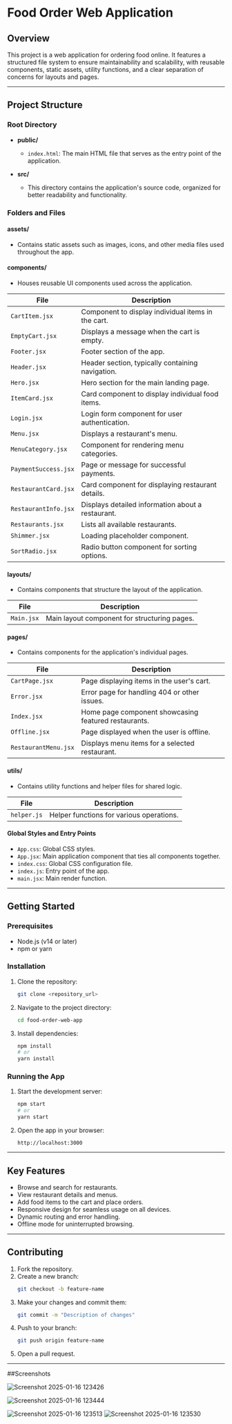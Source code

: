 # Food Order Web Application

## Overview
This project is a web application for ordering food online. It features a structured file system to ensure maintainability and scalability, with reusable components, static assets, utility functions, and a clear separation of concerns for layouts and pages.

---

## Project Structure

### Root Directory
- **public/**
  - `index.html`: The main HTML file that serves as the entry point of the application.

- **src/**
  - This directory contains the application's source code, organized for better readability and functionality.

### Folders and Files

#### **assets/**
- Contains static assets such as images, icons, and other media files used throughout the app.

#### **components/**
- Houses reusable UI components used across the application.

| File                 | Description                                     |
|----------------------|-------------------------------------------------|
| `CartItem.jsx`       | Component to display individual items in the cart. |
| `EmptyCart.jsx`      | Displays a message when the cart is empty.     |
| `Footer.jsx`         | Footer section of the app.                     |
| `Header.jsx`         | Header section, typically containing navigation.|
| `Hero.jsx`           | Hero section for the main landing page.        |
| `ItemCard.jsx`       | Card component to display individual food items. |
| `Login.jsx`          | Login form component for user authentication.  |
| `Menu.jsx`           | Displays a restaurant's menu.                  |
| `MenuCategory.jsx`   | Component for rendering menu categories.       |
| `PaymentSuccess.jsx` | Page or message for successful payments.       |
| `RestaurantCard.jsx` | Card component for displaying restaurant details. |
| `RestaurantInfo.jsx` | Displays detailed information about a restaurant. |
| `Restaurants.jsx`    | Lists all available restaurants.               |
| `Shimmer.jsx`        | Loading placeholder component.                 |
| `SortRadio.jsx`      | Radio button component for sorting options.    |

#### **layouts/**
- Contains components that structure the layout of the application.

| File       | Description                                    |
|------------|------------------------------------------------|
| `Main.jsx` | Main layout component for structuring pages.   |

#### **pages/**
- Contains components for the application's individual pages.

| File                  | Description                                   |
|-----------------------|-----------------------------------------------|
| `CartPage.jsx`        | Page displaying items in the user's cart.     |
| `Error.jsx`           | Error page for handling 404 or other issues.  |
| `Index.jsx`           | Home page component showcasing featured restaurants. |
| `Offline.jsx`         | Page displayed when the user is offline.      |
| `RestaurantMenu.jsx`  | Displays menu items for a selected restaurant.|

#### **utils/**
- Contains utility functions and helper files for shared logic.

| File         | Description                                    |
|--------------|------------------------------------------------|
| `helper.js`  | Helper functions for various operations.       |

#### Global Styles and Entry Points
- `App.css`: Global CSS styles.
- `App.jsx`: Main application component that ties all components together.
- `index.css`: Global CSS configuration file.
- `index.js`: Entry point of the app.
- `main.jsx`: Main render function.

---

## Getting Started

### Prerequisites
- Node.js (v14 or later)
- npm or yarn

### Installation
1. Clone the repository:
   ```bash
   git clone <repository_url>
   ```
2. Navigate to the project directory:
   ```bash
   cd food-order-web-app
   ```
3. Install dependencies:
   ```bash
   npm install
   # or
   yarn install
   ```

### Running the App
1. Start the development server:
   ```bash
   npm start
   # or
   yarn start
   ```
2. Open the app in your browser:
   ```
   http://localhost:3000
   ```

---

## Key Features
- Browse and search for restaurants.
- View restaurant details and menus.
- Add food items to the cart and place orders.
- Responsive design for seamless usage on all devices.
- Dynamic routing and error handling.
- Offline mode for uninterrupted browsing.

---

## Contributing
1. Fork the repository.
2. Create a new branch:
   ```bash
   git checkout -b feature-name
   ```
3. Make your changes and commit them:
   ```bash
   git commit -m "Description of changes"
   ```
4. Push to your branch:
   ```bash
   git push origin feature-name
   ```
5. Open a pull request.

---

##Screenshots

![Screenshot 2025-01-16 123426](https://github.com/user-attachments/assets/3e5ac444-c47f-492a-9814-4b585251ca85)





![Screenshot 2025-01-16 123444](https://github.com/user-attachments/assets/f683124f-8840-4d5b-981d-814beda8565f)


![Screenshot 2025-01-16 123513](https://github.com/user-attachments/assets/32bdce13-30ae-40ee-aaba-efa6e8c39aee)
![Screenshot 2025-01-16 123530](https://github.com/user-attachments/assets/386a7fb2-88e2-4939-aead-8f2440aee8a1)



